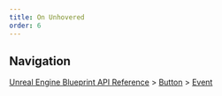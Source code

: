 ```yaml
---
title: On Unhovered
order: 6
---
```

## Navigation

[Unreal Engine Blueprint API Reference](https://dev.epicgames.com/documentation/en-us/unreal-engine/BlueprintAPI) > [Button](https://dev.epicgames.com/documentation/en-us/unreal-engine/BlueprintAPI/Button) > [Event](https://dev.epicgames.com/documentation/en-us/unreal-engine/BlueprintAPI/Button/Event)

